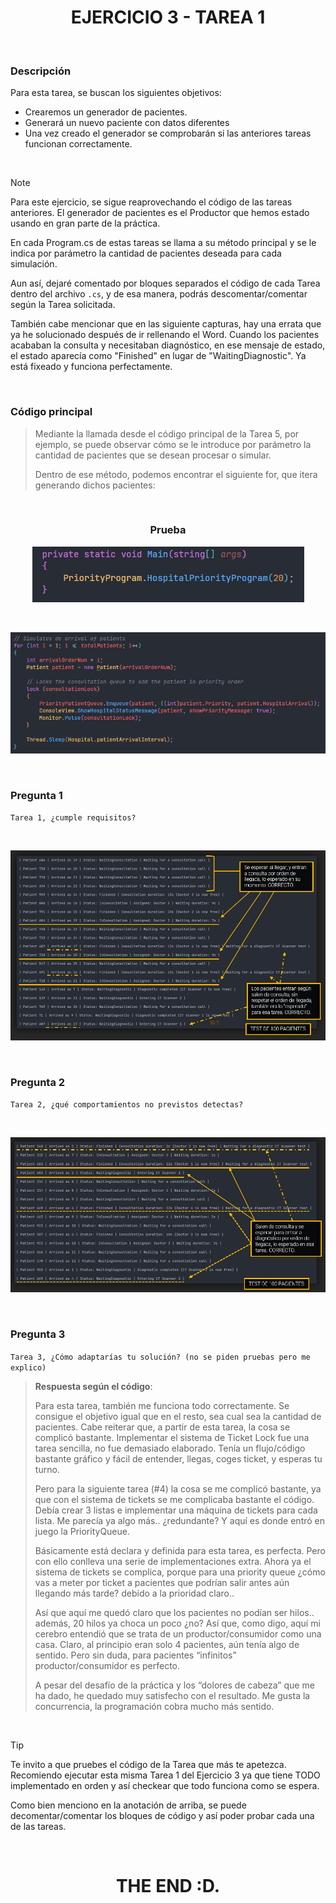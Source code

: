 <div align="center">

# EJERCICIO 3 - TAREA 1

</div>

<br>

### Descripción

Para esta tarea, se buscan los siguientes objetivos:

- Crearemos un generador de pacientes.
- Generará un nuevo paciente con datos diferentes
- Una vez creado el generador se comprobarán si las anteriores tareas funcionan correctamente.

<br>

> [!NOTE]
> Para este ejercicio, se sigue reaprovechando el código de las tareas anteriores. El generador de pacientes es el Productor que hemos estado usando en gran parte de la práctica.
> 
> En cada Program.cs de estas tareas se llama a su método principal y se le indica por parámetro la cantidad de pacientes deseada para cada simulación.
> 
> Aun así, dejaré comentado por bloques separados el código de cada Tarea dentro del archivo `.cs`, y de esa manera, podrás descomentar/comentar según la Tarea solicitada.
>
> También cabe mencionar que en las siguiente capturas, hay una errata que ya he solucionado después de ir rellenando el Word. Cuando los pacientes acababan la consulta y necesitaban diagnóstico, en ese mensaje de estado, el estado aparecía como "Finished" en lugar de "WaitingDiagnostic". Ya está fixeado y
> funciona perfectamente.

<br>

### Código principal

> Mediante la llamada desde el código principal de la Tarea 5, por ejemplo, se puede observar cómo se le introduce por parámetro la cantidad de pacientes que se desean procesar o simular.
> 
> Dentro de ese método, podemos encontrar el siguiente for, que itera generando dichos pacientes:

<br>

<div align="center">

### Prueba
![Imagen de la prueba](../../Resources/prueba-ejercicio3-tarea1.png)

<br>

![Imagen de la prueba](../../Resources/prueba-ejercicio3-tarea1-2.png)

</div>

<br>

### Pregunta 1

`Tarea 1, ¿cumple requisitos?`

<br>

<div align="center">

![Imagen de la prueba](../../Resources/prueba-ejercicio3-tarea1-3.png)

</div>

<br>

### Pregunta 2

`Tarea 2, ¿qué comportamientos no previstos detectas?`

<br>

<div align="center">

![Imagen de la prueba](../../Resources/prueba-ejercicio3-tarea1-4.png)

</div>

<br>

### Pregunta 3

`Tarea 3, ¿Cómo adaptarías tu solución? (no se piden pruebas pero me explico)`

> **Respuesta según el código**:
> 
> Para esta tarea, también me funciona todo correctamente. Se consigue el objetivo igual que en el resto, sea cual sea la cantidad de pacientes. Cabe reiterar que, a partir de esta tarea, la cosa se complicó bastante. Implementar el sistema de Ticket Lock fue una tarea sencilla, no fue demasiado elaborado.
> Tenía un flujo/código bastante gráfico y fácil de entender, llegas, coges ticket, y esperas tu turno.
> 
> Pero para la siguiente tarea (#4) la cosa se me complicó bastante, ya que con el sistema de tickets se me complicaba bastante el código. Debía crear 3 listas e implementar una máquina de tickets para cada lista. Me parecía ya algo más.. ¿redundante? Y aquí es donde entró en juego la PriorityQueue.
> 
> Básicamente está declara y definida para esta tarea, es perfecta. Pero con ello conlleva una serie de implementaciones extra. Ahora ya el sistema de tickets se complica, porque para una priority queue ¿cómo vas a meter por ticket a pacientes que podrían salir antes aún llegando más tarde? debido a la
> prioridad claro..
> 
> Así que aquí me quedó claro que los pacientes no podían ser hilos.. además, 20 hilos ya choca un poco ¿no? Así que, como digo, aquí mi cerebro entendió que se trata de un productor/consumidor como una casa. Claro, al principio eran solo 4 pacientes, aún tenía algo de sentido. Pero sin duda, para pacientes
> “infinitos” productor/consumidor es perfecto.
> 
> A pesar del desafío de la práctica y los “dolores de cabeza” que me ha dado, he quedado muy satisfecho con el resultado. Me gusta la concurrencia, la programación cobra mucho más sentido.

<br>

> [!TIP]
> Te invito a que pruebes el código de la Tarea que más te apetezca. Recomiendo ejecutar esta misma Tarea 1 del Ejercicio 3 ya que tiene TODO implementado en orden y así checkear que todo funciona como se espera.
>
> Como bien menciono en la anotación de arriba, se puede decomentar/comentar los bloques de código y así poder probar cada una de las tareas.

<br>

<div align="center">

# THE END :D.

</div>
